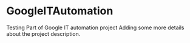 # GoogleITAutomation
Testing
Part of Google IT automation project
Adding some more details about the project description.
